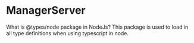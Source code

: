 # ManagerServer
What is @types/node package in NodeJs?
This package is used to load in all type definitions when using typescript in node.
